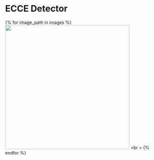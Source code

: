 # ECCE Detector


{% for image_path in images %}
<img src="{{ base_url }}/{{ image_path }}?job=report" width="400px" />
<br \>
{% endfor %}

